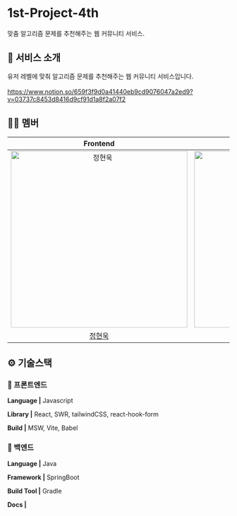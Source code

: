 # 1st-Project-4th
맞춤 알고리즘 문제를 추천해주는 웹 커뮤니티 서비스.

<div align="center">


</div>



## 💬 서비스 소개
유저 레벨에 맞춰 알고리즘 문제를 추천해주는 웹 커뮤니티 서비스입니다.
<br/><br/>
https://www.notion.so/659f3f9d0a41440eb9cd9076047a2ed9?v=03737c8453d8416d9cf91d1a8f2a07f2

## 🙌🏻 멤버
|                                         Frontend                                         |                                          Frontend                                          |                                          Frontend                                           |                                         Backend                                         |                                         Backend                                         |
| :--------------------------------------------------------------------------------------: | :----------------------------------------------------------------------------------------: | :----------------------------------------------------------------------------------------: | :-------------------------------------------------------------------------------------: | :-------------------------------------------------------------------------------------: |
| <img src="https://avatars.githubusercontent.com/u/68739701?v=4" width=400px alt="정현욱"/> | <img src="https://avatars.githubusercontent.com/u/110603550?v=4" width=400px alt=""/> | <img src="https://avatars.githubusercontent.com/u/113075769?v=4" width=400px alt=""/> | <img src="https://avatars.githubusercontent.com/u/63386322?v=4" width=400px alt=""> | <img src="https://avatars.githubusercontent.com/u/101933437?v=4" width=400px alt=""> | 
|                            [정현욱](https://github.com/kirschX)                             |                          [배종현](https://github.com/JongJong00)                          |                           [김세아](https://github.com/seakim-knu)                           |                           [박희민](https://github.com/heemin88)                            |                          [황효성](https://github.com/gytjd)                          | 



## ⚙️ 기술스택

### 🧷 프론트엔드

  
**Language |** Javascript

**Library |** React, SWR, tailwindCSS, react-hook-form

**Build |** MSW, Vite, Babel


### 🧷 백엔드

  
**Language |** Java 

**Framework |** SpringBoot

**Build Tool |** Gradle

**Docs |** 






